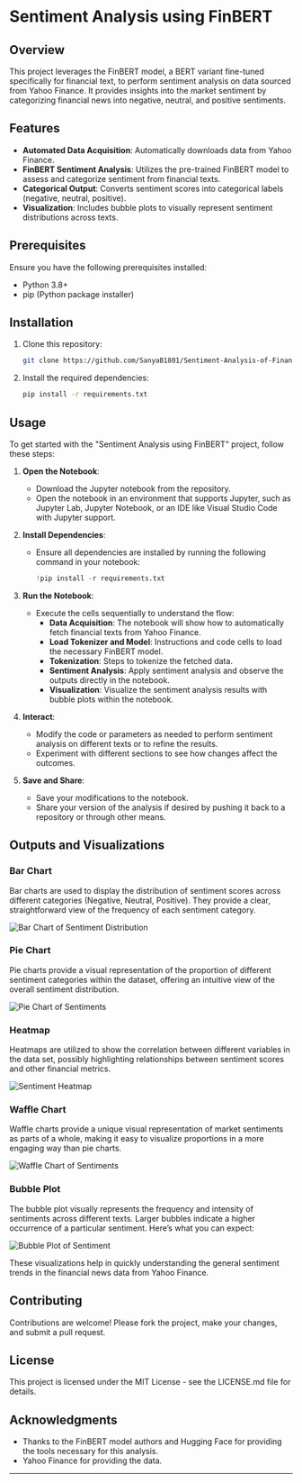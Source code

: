 # Sentiment Analysis using FinBERT

## Overview
This project leverages the FinBERT model, a BERT variant fine-tuned specifically for financial text, to perform sentiment analysis on data sourced from Yahoo Finance. It provides insights into the market sentiment by categorizing financial news into negative, neutral, and positive sentiments.

## Features
- **Automated Data Acquisition**: Automatically downloads data from Yahoo Finance.
- **FinBERT Sentiment Analysis**: Utilizes the pre-trained FinBERT model to assess and categorize sentiment from financial texts.
- **Categorical Output**: Converts sentiment scores into categorical labels (negative, neutral, positive).
- **Visualization**: Includes bubble plots to visually represent sentiment distributions across texts.

## Prerequisites
Ensure you have the following prerequisites installed:
- Python 3.8+
- pip (Python package installer)

## Installation
1. Clone this repository:
   ```bash
   git clone https://github.com/SanyaB1801/Sentiment-Analysis-of-Financial-News-using-FInBERT.git
   ```
2. Install the required dependencies:
   ```bash
   pip install -r requirements.txt
   ```

## Usage

To get started with the "Sentiment Analysis using FinBERT" project, follow these steps:

1. **Open the Notebook**:
   - Download the Jupyter notebook from the repository.
   - Open the notebook in an environment that supports Jupyter, such as Jupyter Lab, Jupyter Notebook, or an IDE like Visual Studio Code with Jupyter support.

2. **Install Dependencies**:
   - Ensure all dependencies are installed by running the following command in your notebook:
     ```python
     !pip install -r requirements.txt
     ```

3. **Run the Notebook**:
   - Execute the cells sequentially to understand the flow:
     - **Data Acquisition**: The notebook will show how to automatically fetch financial texts from Yahoo Finance.
     - **Load Tokenizer and Model**: Instructions and code cells to load the necessary FinBERT model.
     - **Tokenization**: Steps to tokenize the fetched data.
     - **Sentiment Analysis**: Apply sentiment analysis and observe the outputs directly in the notebook.
     - **Visualization**: Visualize the sentiment analysis results with bubble plots within the notebook.

4. **Interact**:
   - Modify the code or parameters as needed to perform sentiment analysis on different texts or to refine the results.
   - Experiment with different sections to see how changes affect the outcomes.

5. **Save and Share**:
   - Save your modifications to the notebook.
   - Share your version of the analysis if desired by pushing it back to a repository or through other means.

## Outputs and Visualizations

### Bar Chart
Bar charts are used to display the distribution of sentiment scores across different categories (Negative, Neutral, Positive). They provide a clear, straightforward view of the frequency of each sentiment category.

![Bar Chart of Sentiment Distribution](https://github.com/user-attachments/assets/ff8bef10-c884-4a47-9625-99b579b36e2d)



### Pie Chart
Pie charts provide a visual representation of the proportion of different sentiment categories within the dataset, offering an intuitive view of the overall sentiment distribution.

![Pie Chart of Sentiments](https://github.com/user-attachments/assets/3ee295d1-54f7-4d21-b73b-f792e5103600)



### Heatmap
Heatmaps are utilized to show the correlation between different variables in the data set, possibly highlighting relationships between sentiment scores and other financial metrics.

![Sentiment Heatmap](https://github.com/user-attachments/assets/7a71b6f3-971a-4f4f-9ea6-7224692c8d0f)


### Waffle Chart
Waffle charts provide a unique visual representation of market sentiments as parts of a whole, making it easy to visualize proportions in a more engaging way than pie charts.

![Waffle Chart of Sentiments](https://github.com/user-attachments/assets/bd6aa9ba-6484-4cb6-b97d-c3054dfbdb4f)


### Bubble Plot 
The bubble plot visually represents the frequency and intensity of sentiments across different texts. Larger bubbles indicate a higher occurrence of a particular sentiment. Here’s what you can expect:

![Bubble Plot of Sentiment](https://github.com/user-attachments/assets/57a724d0-4c1e-4e21-a4f7-11d309a87ee0)


These visualizations help in quickly understanding the general sentiment trends in the financial news data from Yahoo Finance.


## Contributing
Contributions are welcome! Please fork the project, make your changes, and submit a pull request.

## License
This project is licensed under the MIT License - see the LICENSE.md file for details.


## Acknowledgments
- Thanks to the FinBERT model authors and Hugging Face for providing the tools necessary for this analysis.
- Yahoo Finance for providing the data.

---
